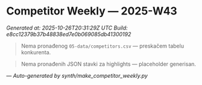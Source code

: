 # Competitor Weekly — 2025-W43

_Generated at: 2025-10-26T20:31:29Z UTC_
_Build: e8cc12379b37b48838ed7e0b069085db41300192_

> Nema pronađenog `05-data/competitors.csv` — preskačem tabelu konkurenta.

> Nema pronađenih JSON stavki za highlights — placeholder generisan.

—
_Auto-generated by synth/make_competitor_weekly.py_